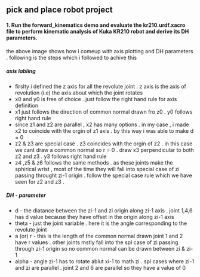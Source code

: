 ## pick and place robot project 

#### 1. Run the forward_kinematics demo and evaluate the kr210.urdf.xacro file to perform kinematic analysis of Kuka KR210 robot and derive its DH parameters.

the above image shows how i comeup with axis plotting and DH parameters . following is the steps which i followed to achive this

##### axis labling

* firslty i defined the z axis for all the revolute joint . z axis is the axis of revolution (i.e) the axis about which the joint rotates
* x0 and y0 is free of choice . just follow the right hand rule for axis definition
* x1 just follows the direction of common normal drawn fro z0 . y0 follows right hand rule
* since z1 and z2 are parallel , x2 has many options . in my case , i made x2 to coincide with the orgin of z1 axis . by this way i was able to make d = 0 
* z2 & z3 are special case . z3 coincides with the orgin of z2 . in this case we cant draw a common normal so r = 0 . draw x3 perpendicular to both z2 and z3 . y3 follows right hand rule 
* z4 ,z5 & z6 follows the same methods . as these joints make the sphirical wrist , most of the time they will fall into special case of zi passing throught zi-1 origin . follow the special case rule which we have seen for z2 and z3 .

##### DH - parameter 

* d - the diatance between the zi-1 and zi origin along zi-1 axis . joint 1,4,6 has d value because they have offset in the origin along zi-1 axis 
* theta - just the joint variable . here it is the angle corresponding to the revolute joint 
* a (or) r  - this is the length of the common normal drawn joint 1 and 2 have r values . other joints mstly fall into the spl case of zi passing through zi-1 origin so no common normal can be drawn between zi & zi-1  
* alpha - angle zi-1 has to rotate ablut xi-1 to math zi . spl cases where zi-1 and zi are parallel . joint 2 and 6 are parallel so they have a value of 0 

